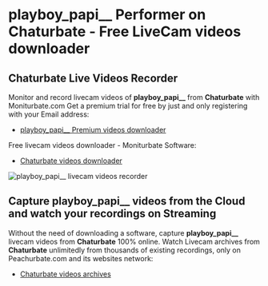 # playboy_papi__ Performer on Chaturbate - Free LiveCam videos downloader

## Chaturbate Live Videos Recorder

Monitor and record livecam videos of **playboy_papi__** from **Chaturbate** with Moniturbate.com
Get a premium trial for free by just and only registering with your Email address:
* [playboy_papi__ Premium videos downloader](https://moniturbate.com/request-demo-licence-key.html)

Free livecam videos downloader - Moniturbate Software:
* [Chaturbate videos downloader](https://moniturbate.com/moniturbate-download-software.html)

![playboy_papi__ livecam videos recorder](https://peachurnet.com/templates/moniturbate-software.png)


## Capture playboy_papi__ videos from the Cloud and watch your recordings on Streaming

Without the need of downloading a software, capture **playboy_papi__** livecam videos from **Chaturbate** 100% online.
Watch Livecam archives from **Chaturbate** unlimitedly from thousands of existing recordings, only on Peachurbate.com and its websites network:
* [Chaturbate videos archives](https://peachurnet.com/)